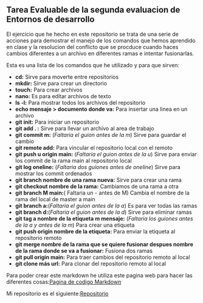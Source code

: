 ## Tarea Evaluable de la segunda evaluacion de Entornos de desarrollo

El ejercicio que he hecho en este  repositorio se trata de una serie de acciones para demostrar el manejo de los comandos que hemos aprendido en clase y la resolucion del conflicto que se procduce cuando haces cambios diferentes a un archivo en diferentes ramas e intentar fusionarlas.

Esta es una lista de los comandos que he utilizado y para que sirven:
-  **cd:** Sirve para moverte entre repositorios
-  **mkdir:** Sirve para crear un directorio
-  **touch:** Para crear archivos
-  **nano:** Es para editar archivos de texto
-  **ls -l:** Para mostrar todos los archivos del repositorio
-  **echo  mensaje > documento donde va:** Para insertar una linea en un archivo
-  **git init:** Para iniciar un repositorio
-  **git add . :** Sirve para llevar un archivo al area de trabajo
-  **git commit m:** \(*Faltaria el guion antes de la m*) Sirve para guardar el cambio
-  **git remote add:** Para vincular el repositorio local con el remoto
-  **git push u origin main:** \(*Faltaria el guion antes de la u*) Sirve para enviar los commit de la rama main al repositorio local
-  **git log oneline:** \(*Faltaria dos guiones antes de oneline*) Sirve para mostrar los commit ordenados
-  **git branch nombre de una rama nueva:** Sirve para crear una rama
-  **git checkout nombre de la rama:** Cambiamos de una rama a otra
-  **git branch M main:**( Faltaria un - antes de M) Cambia el nombre de la rama del local de master a main
-  **git branch a:**\(*Faltaria el guion antes de la a*) Es para ver todas las ramas
-  **git branch d:**\(*Faltaria el guion antes de la d*) Sirve para eliminar ramas
-  **git tag a nombre de la etiqueta m mensaje:** \(*Faltaria los guiones antes de la a y antes de la m*) Para crear una etiqueta
-  **git push origin nombre de la etiqueta:** Para enviar la etiqueta al repositorio remoto
-  **git merge nombre de la rama que se quiere fusionar  despues nombre de la rama donde se va a fusionar:** Fusiona dos ramas
-  **git pull origin main:** Para traer cambios del repositorio remoto al local
-  **git clone más url:** Para clonar del repositorio remoto al local

Para poder crear este markdown  he utiliza este pagina web para hacer las diferentes cosas:[Pagina de codigo Markdown](https://markdown.es/sintaxis-markdown/#links)
 

Mi repositorio es el siguiente:[Repositorio](https://github.com/Manuelpll/Practica_Evaluable_Entornos.git)
